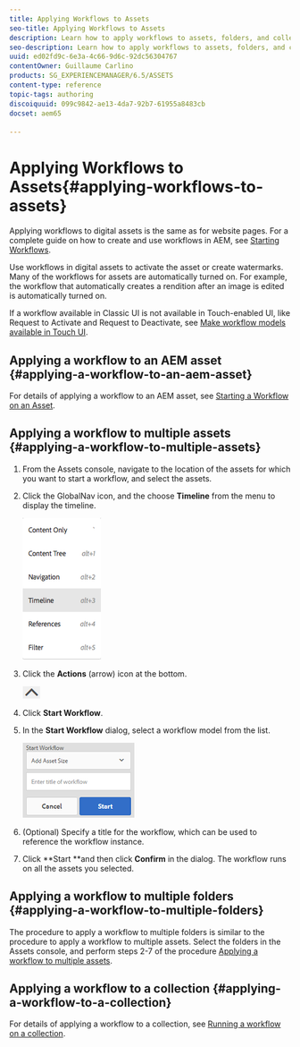 ```yaml
---
title: Applying Workflows to Assets
seo-title: Applying Workflows to Assets
description: Learn how to apply workflows to assets, folders, and collections in AEM Assets.
seo-description: Learn how to apply workflows to assets, folders, and collections in AEM Assets.
uuid: ed02fd9c-6e3a-4c66-9d6c-92dc56304767
contentOwner: Guillaume Carlino
products: SG_EXPERIENCEMANAGER/6.5/ASSETS
content-type: reference
topic-tags: authoring
discoiquuid: 099c9842-ae13-4da7-92b7-61955a8483cb
docset: aem65

---
```


# Applying Workflows to Assets{#applying-workflows-to-assets}

Applying workflows to digital assets is the same as for website pages. For a complete guide on how to create and use workflows in AEM, see [Starting Workflows](/help/sites-authoring/workflows-participating.md).

Use workflows in digital assets to activate the asset or create watermarks. Many of the workflows for assets are automatically turned on. For example, the workflow that automatically creates a rendition after an image is edited is automatically turned on.

If a workflow available in Classic UI is not available in Touch-enabled UI, like Request to Activate and Request to Deactivate, see [Make workflow models available in Touch UI](../../sites/developing/using/workflows-models.md#classic2touchui).

## Applying a workflow to an AEM asset {#applying-a-workflow-to-an-aem-asset}

For details of applying a workflow to an AEM asset, see [Starting a Workflow on an Asset](../../assets/using/managing-assets-touch-ui.md#starting-a-workflow-on-an-asset).

## Applying a workflow to multiple assets {#applying-a-workflow-to-multiple-assets}

1. From the Assets console, navigate to the location of the assets for which you want to start a workflow, and select the assets.
1. Click the GlobalNav icon, and the choose **Timeline** from the menu to display the timeline.

   ![](assets/screen_shot_2019-03-06at123325pm.png)

1. Click the **Actions** (arrow) icon at the bottom.

   ![](assets/chlimage_1-30.png)

1. Click **Start Workflow**.
1. In the **Start Workflow** dialog, select a workflow model from the list.

   ![](assets/chlimage_1-31.png)

1. (Optional) Specify a title for the workflow, which can be used to reference the workflow instance.
1. Click **Start **and then click **Confirm** in the dialog. The workflow runs on all the assets you selected.

## Applying a workflow to multiple folders {#applying-a-workflow-to-multiple-folders}

The procedure to apply a workflow to multiple folders is similar to the procedure to apply a workflow to multiple assets. Select the folders in the Assets console, and perform steps 2-7 of the procedure [Applying a workflow to multiple assets](../../assets/using/assets-workflow.md#applying-a-workflow-to-multiple-assets).

## Applying a workflow to a collection {#applying-a-workflow-to-a-collection}

For details of applying a workflow to a collection, see [Running a workflow on a collection](../../assets/using/managing-collections-touch-ui.md#running-a-workflow-on-a-collection).
